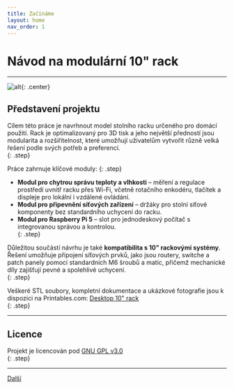 ```yaml
---
title: Začínáme
layout: home
nav_order: 1
---
```


# Návod na modulární 10" rack

---

![alt](/images/P1470473.JPG){: .center}

## **Představení projektu**

Cílem této práce je navrhnout model stolního racku určeného pro domácí použití. Rack je optimalizovaný pro 3D tisk a jeho největší předností jsou modularita a rozšiřitelnost, které umožňují uživatelům vytvořit různě velká řešení podle svých potřeb a preferencí.  
{: .step}

Práce zahrnuje klíčové moduly:
{: .step}

- **Modul pro chytrou správu teploty a vlhkosti** – měření a regulace prostředí uvnitř racku přes Wi-Fi, včetně rotačního enkodéru, tlačítek a displeje pro lokální i vzdálené ovládání.  
- **Modul pro připevnění síťových zařízení** – držáky pro stolní síťové komponenty bez standardního uchycení do racku.  
- **Modul pro Raspberry Pi 5** – slot pro jednodeskový počítač s integrovanou správou a kontrolou.  
{: .step}

Důležitou součástí návrhu je také **kompatibilita s 10" rackovými systémy**. Řešení umožňuje připojení síťových prvků, jako jsou routery, switche a patch panely pomocí standardních M6 šroubů a matic, přičemž mechanické díly zajišťují pevné a spolehlivé uchycení.  
{: .step}

Veškeré STL soubory, kompletní dokumentace a ukázkové fotografie jsou k dispozici na Printables.com: [Desktop 10" rack](https://www.printables.com/model/1246254-desktop-10-rack)  
{: .step}

---

## **Licence**

Projekt je licencován pod [GNU GPL v3.0](https://www.gnu.org/licenses/gpl-3.0.html)  
{: .step}

---

[Další](/docs/zaciname/doporucene-nastaveni-tisku/)
